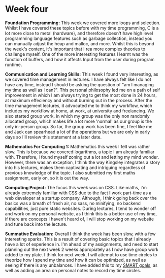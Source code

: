 # Week four

**Foundation Programming:** This week we covered more loops and selection. Whilst I have covered these topics before with my time programming, C is a lot more close to metal \(hardware\), and therefore doesn't have high level programming language features such as garbage collection, instead you can manually adjust the heap and malloc, and more. Whilst this is beyond the week's content, it's important that I rea more complex theories to challenge myself. One of the more interesting features I learnt was the function of buffers, and how it affects Input from the user during program runtime.

**Communication and Learning Skills:** This week I found very interesting, as we covered time management in lectures. I have always felt like I do not have any time, instead I should be asking the question of "am I managing my time as well as I can?". This personal philosophy led me on a path of self improvement in which I am always trying to get the most done in 24 hours, at maximum effeciency and without burning out in the process. After the time management lectures, it advocated me to think my workflow, which includes my workflow at home, at work, at university and freelancing. We also started group work, in which my group was the only non randomly allocated group, which makes life a lot more 'normal' as our group is the only in-person group. So far, the group work has been fine, I feel like me and Jack can spearhead a lot of the operations but we are only in early days so I'll review this statement at a later date.

**Mathematics For Computing 1:** Mathematics this week I felt was rather slow. This is because we covered logarithms, a topic I am already familiar with. Therefore, I found myself zoning out a lot and letting my mind wonder. However, there was an exception, I think the way Kingsley integrates a story into his lectures, makes them captivating and intriguing regardless of previous knowledge of the topic. I also submitted my first maths assignment, early on, so it is out the way.

**Computing Project:** The focus this week was on CSS. Like maths, I'm already extremely familiar with CSS due to the fact I work part-time as a web developer at a startup company. Although, I think going back over the basics was a breath of fresh air, no sass, no minifying, no backend capabilities, just pure static websites. During lectures, I tend to wonder off and work on my personal website, as I think this is a better use of my time, if there are concepts I haven't heard of, I will stop working on my website and tune back into the lecture. 

**Summative Evaluation:** Overall I think the week has been slow, with a few interesting sparks. This is a result of covering basic topics that I already have a lot of experience in. I'm ahead of my assignments, and need to start planning out the next week 2 weeks appropiately as I now have group work added to my plate. I think for next week, I will attempt to use time circles to theorize how I spend my time and how it can be optimized, as well as seeing if there is any unbalances. I have added this to my [SMART goals](../../../../smart-goals.md#smart-goals), as well as adding an area on personal notes to record my time circles. 

